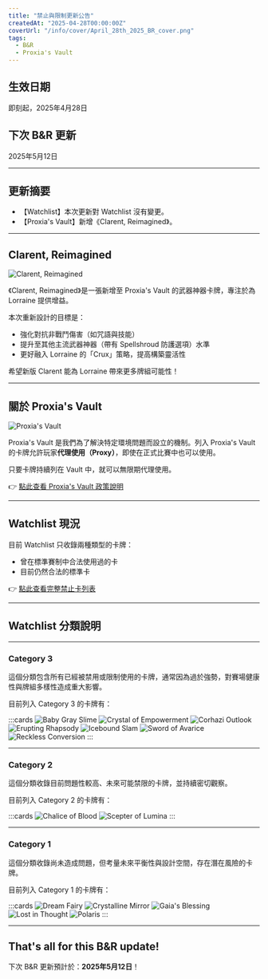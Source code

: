 ```yaml
---
title: "禁止與限制更新公告"
createdAt: "2025-04-28T00:00:00Z"
coverUrl: "/info/cover/April_28th_2025_BR_cover.png"
tags:
  - B&R
  - Proxia's Vault
---
```


## 生效日期

即刻起，2025年4月28日

## 下次 B&R 更新

2025年5月12日

---

## 更新摘要

- 【Watchlist】本次更新對 Watchlist 沒有變更。
- 【Proxia's Vault】新增《Clarent, Reimagined》。

---

## Clarent, Reimagined

![Clarent, Reimagined](/info/Clarent_Retrain.png)

《Clarent, Reimagined》是一張新增至 Proxia's Vault 的武器神器卡牌，專注於為 Lorraine 提供增益。

本次重新設計的目標是：

- 強化對抗非戰鬥傷害（如咒語與技能）
- 提升至其他主流武器神器（帶有 Spellshroud 防護選項）水準
- 更好融入 Lorraine 的「Crux」策略，提高構築靈活性

希望新版 Clarent 能為 Lorraine 帶來更多牌組可能性！

---

## 關於 Proxia's Vault

![Proxia's Vault](/info/Proxia_s_vault_cover.png)

Proxia's Vault 是我們為了解決特定環境問題而設立的機制。列入 Proxia's Vault 的卡牌允許玩家**代理使用（Proxy）**，即使在正式比賽中也可以使用。

只要卡牌持續列在 Vault 中，就可以無限期代理使用。

👉 [點此查看 Proxia's Vault 政策說明](https://www.gatcg.com/article/proxia-vault-policy)

---

## Watchlist 現況

目前 Watchlist 只收錄兩種類型的卡牌：

- 曾在標準賽制中合法使用過的卡
- 目前仍然合法的標準卡

👉 [點此查看完整禁止卡列表](https://index.gatcg.com/cards?legality_format=STANDARD&legality_limit=0)

---

## Watchlist 分類說明

---

### Category 3

這個分類包含所有已經被禁用或限制使用的卡牌，通常因為過於強勢，對賽場健康性與牌組多樣性造成重大影響。

目前列入 Category 3 的卡牌有：

:::cards
![Baby Gray Slime](/info/baby-gray-slime.png)
![Crystal of Empowerment](/info/crystal-of-empowerment.png)
![Corhazi Outlook](/info/corhazi-outlook.png)
![Erupting Rhapsody](/info/erupting-rhapsody.png)
![Icebound Slam](/info/icebound-slam.png)
![Sword of Avarice](/info/sword-of-avarice.png)
![Reckless Conversion](/info/reckless-conversion.png)
:::

---

### Category 2

這個分類收錄目前問題性較高、未來可能禁限的卡牌，並持續密切觀察。

目前列入 Category 2 的卡牌有：

:::cards
![Chalice of Blood](/info/chalice-of-blood.png)
![Scepter of Lumina](/info/scepter_of_lumina.png)
:::

---

### Category 1

這個分類收錄尚未造成問題，但考量未來平衡性與設計空間，存在潛在風險的卡牌。

目前列入 Category 1 的卡牌有：

:::cards
![Dream Fairy](/info/dream-fairy.png)
![Crystalline Mirror](/info/crystalline-mirror.png)
![Gaia's Blessing](/info/gaias-blessing.png)
![Lost in Thought](/info/lost-in-thought.png)
![Polaris](/info/polaris.png)
:::

---

## That's all for this B&R update!

下次 B&R 更新預計於：**2025年5月12日**！

